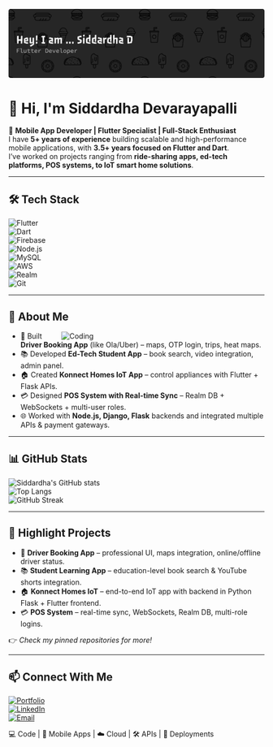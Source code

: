 <!-- Banner (replace link with your own banner image) -->
![Flutter Developer Banner](https://raw.githubusercontent.com/SiddardhaD/SiddardhaD/refs/heads/main/assets/github-header-banner.png)

# 👋 Hi, I'm Siddardha Devarayapalli  

🚀 **Mobile App Developer | Flutter Specialist | Full-Stack Enthusiast**  
I have **5+ years of experience** building scalable and high-performance mobile applications, with **3.5+ years focused on Flutter and Dart**.  
I’ve worked on projects ranging from **ride-sharing apps, ed-tech platforms, POS systems, to IoT smart home solutions**.  

---

## 🛠️ Tech Stack  

![Flutter](https://img.shields.io/badge/Flutter-02569B?style=for-the-badge&logo=flutter&logoColor=white)  
![Dart](https://img.shields.io/badge/Dart-0175C2?style=for-the-badge&logo=dart&logoColor=white)  
![Firebase](https://img.shields.io/badge/Firebase-FFCA28?style=for-the-badge&logo=firebase&logoColor=black)  
![Node.js](https://img.shields.io/badge/Node.js-339933?style=for-the-badge&logo=node.js&logoColor=white)  
![MySQL](https://img.shields.io/badge/MySQL-4479A1?style=for-the-badge&logo=mysql&logoColor=white)  
![AWS](https://img.shields.io/badge/AWS-232F3E?style=for-the-badge&logo=amazonaws&logoColor=white)  
![Realm](https://img.shields.io/badge/Realm-39477F?style=for-the-badge&logo=realm&logoColor=white)  
![Git](https://img.shields.io/badge/Git-F05032?style=for-the-badge&logo=git&logoColor=white)  

---

## 🤖 About Me  

<img align="right" alt="Coding" width="400" src="https://raw.githubusercontent.com/abhisheknaiidu/abhisheknaiidu/master/code.gif" />

- 🚖 Built **Driver Booking App** (like Ola/Uber) – maps, OTP login, trips, heat maps.  
- 📚 Developed **Ed-Tech Student App** – book search, video integration, admin panel.  
- 🏠 Created **Konnect Homes IoT App** – control appliances with Flutter + Flask APIs.  
- 💳 Designed **POS System with Real-time Sync** – Realm DB + WebSockets + multi-user roles.  
- 🌐 Worked with **Node.js, Django, Flask** backends and integrated multiple APIs & payment gateways.  

---

## 📊 GitHub Stats  

![Siddardha's GitHub stats](https://github-readme-stats.vercel.app/api?username=SiddardhaD&show_icons=true&theme=tokyonight)  
![Top Langs](https://github-readme-stats.vercel.app/api/top-langs/?username=SiddardhaD&layout=compact&theme=tokyonight)  
![GitHub Streak](https://github-readme-streak-stats.herokuapp.com/?user=SiddardhaD&theme=tokyonight)  

---

## 🌟 Highlight Projects  

- 🚖 **Driver Booking App** – professional UI, maps integration, online/offline driver status.  
- 📚 **Student Learning App** – education-level book search & YouTube shorts integration.  
- 🏠 **Konnect Homes IoT** – end-to-end IoT app with backend in Python Flask + Flutter frontend.  
- 💳 **POS System** – real-time sync, WebSockets, Realm DB, multi-role logins.  

👉 *Check my pinned repositories for more!*  

---

## 📫 Connect With Me  

[![Portfolio](https://img.shields.io/badge/Portfolio-000?style=for-the-badge&logo=vercel&logoColor=white)](https://aritaa.in)  
[![LinkedIn](https://img.shields.io/badge/LinkedIn-0A66C2?style=for-the-badge&logo=linkedin&logoColor=white)](https://www.linkedin.com/in/siddardhadevarayapalli)  
[![Email](https://img.shields.io/badge/Email-D14836?style=for-the-badge&logo=gmail&logoColor=white)](mailto:yourmail@example.com)  

💻 Code | 📱 Mobile Apps | ☁️ Cloud | 🛠️ APIs | 🚀 Deployments  
